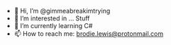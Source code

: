 - 👋 Hi, I’m @gimmeabreakimtrying
- 👀 I’m interested in ... Stuff
- 🌱 I’m currently learning C#
- 📫 How to reach me: brodie.lewis@protonmail.com

